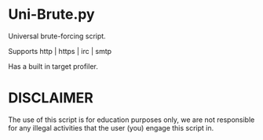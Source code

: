 # Uni-Brute.py

Universal brute-forcing script.

Supports http | https | irc | smtp

Has a built in target profiler.

# DISCLAIMER

The use of this script is for education purposes only, we are not responsible for any illegal activities that the user (you) engage this script in.

